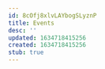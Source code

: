 ```yaml
---
id: 8cOfj8xlvLAYbogSLyznP
title: Events
desc: ''
updated: 1634718415256
created: 1634718415256
stub: true
---
```




